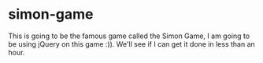 # simon-game

This is going to be the famous game called the Simon Game,
I am going to be using jQuery on this game :)). 
We'll see if I can get it done in less than an hour.

